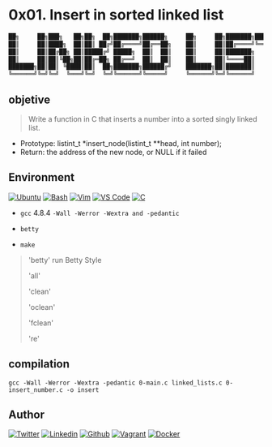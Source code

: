 # 0x01. Insert in sorted linked list

```bash
██╗     ██╗███╗   ██╗██╗  ██╗███████╗██████╗     ██╗     ██╗███████╗████████╗
██║     ██║████╗  ██║██║ ██╔╝██╔════╝██╔══██╗    ██║     ██║██╔════╝╚══██╔══╝
██║     ██║██╔██╗ ██║█████╔╝ █████╗  ██║  ██║    ██║     ██║███████╗   ██║
██║     ██║██║╚██╗██║██╔═██╗ ██╔══╝  ██║  ██║    ██║     ██║╚════██║   ██║
███████╗██║██║ ╚████║██║  ██╗███████╗██████╔╝    ███████╗██║███████║   ██║
╚══════╝╚═╝╚═╝  ╚═══╝╚═╝  ╚═╝╚══════╝╚═════╝     ╚══════╝╚═╝╚══════╝   ╚═╝
```

## objetive

> Write a function in C that inserts a number into a sorted singly linked list.

- Prototype: listint_t *insert_node(listint_t **head, int number);
- Return: the address of the new node, or NULL if it failed

## Environment

[![Ubuntu](https://img.shields.io/static/v1?label=&message=Ubuntu&color=E95420&logo=Ubuntu&logoColor=E95420&labelColor=2F333A)](https://ubuntu.com/)<!-- ubuntu -->
[![Bash](https://img.shields.io/static/v1?label=&message=GNU%20Bash&color=4EAA25&logo=GNU%20Bash&logoColor=4EAA25&labelColor=2F333A)](https://www.gnu.org/software/bash/)<!-- bash -->
[![Vim](https://img.shields.io/static/v1?label=&message=Vim&color=019733&logo=Vim&logoColor=019733&labelColor=2F333A)](https://www.vim.org/)<!-- vim -->
[![VS Code](https://img.shields.io/static/v1?label=&message=Visual%20Studio%20Code&color=007ACC&logo=Visual%20Studio%20Code&logoColor=007ACC&labelColor=2F333A)](https://code.visualstudio.com/)<!-- vs code -->
[![C](https://img.shields.io/static/v1?label=&message=C%20Language&color=5C6BC0&logo=c&logoColor=A8B9CC&labelColor=2F333A)](https://www.cprogramming.com/)<!-- c -->

- `gcc` 4.8.4 `-Wall -Werror -Wextra and -pedantic`
- `betty`

- `make`

> 'betty' run Betty Style
>
> 'all'
>
> 'clean'
>
> 'oclean'
>
> 'fclean'
>
> 're'

## compilation

`gcc -Wall -Werror -Wextra -pedantic 0-main.c linked_lists.c 0-insert_number.c -o insert`

## Author

[![Twitter](https://img.shields.io/twitter/follow/ralex_uy?style=social)](https://twitter.com/ralex_uy) <!-- linkedin --> [![Linkedin](https://img.shields.io/badge/LinkedIn-+27K-blue?style=social&logo=linkedin)](https://www.linkedin.com/in/ronald-rivero/) <!-- github --> [![Github](https://img.shields.io/github/followers/ralexrivero?style=social)](https://github.com/ralexrivero/) <!-- vagrant --> [![Vagrant](https://img.shields.io/static/v1?label=&message=Vagrant%20Profile&color=1868F2&logo=vagrant&labelColor=2F333A)](https://app.vagrantup.com/ralexrivero) <!-- docker --> [![Docker](https://img.shields.io/static/v1?label=&message=Docker%20Profile&color=2496ED&logo=Docker&labelColor=2F333A)](https://hub.docker.com/u/ralexrivero)
